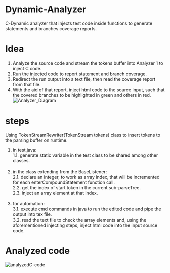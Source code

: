 # Dynamic-Analyzer
C-Dynamic analyzer that injects test code inside functions to generate statements and branches coverage reports.
# Idea
1. Analyze the source code and stream the tokens buffer into Analyzer 1 to inject C code.
2. Run the injected code to report statement and branch coverage.
3. Redirect the run output into a text file, then read the coverage report from that file.
4. With the aid of that report, inject html code to the source input, such that the covered branches to be highlighted in green and others in red.
![Analyzer_Diagram](https://user-images.githubusercontent.com/48333642/121285575-eda15400-c8de-11eb-9d5c-768729628500.png)
# steps
Using TokenStreamRewriter(TokenStream tokens) class to insert tokens to the parsing buffer on runtime.
1. in test.java: <br />
  1.1. generate static variable in the test class to be shared among other classes.  <br />
	 <br />  
2. in the class extending from the BaseListener:  <br />
  2.1. declare an integer, to work as array index, that will be incremented for each enterCompoundStatement function call.  <br />
  2.2. get the index of start token in the current sub-parseTree. <br />
  2.3. inject an array element at that index. <br />
         <br/>  
3. for automation: <br/>
  3.1. execute cmd commands in java to run the edited code and pipe the output into tex file.<br/>
  3.2. read the text file to check the array elements and, using the aforementioned injecting steps, inject html code into the input source code.<br/>
# Analyzed code  

![analyzedC-code](https://user-images.githubusercontent.com/48333642/121285765-322cef80-c8df-11eb-8594-b0d7c6c3a285.PNG)
